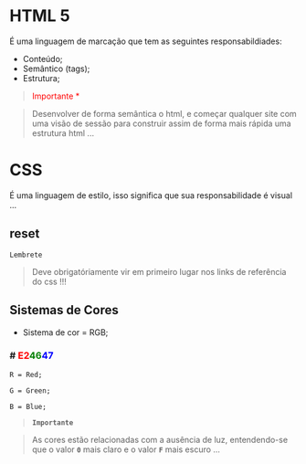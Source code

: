 # HTML 5

É uma linguagem de marcação que tem as seguintes responsabildiades:

- Conteúdo;
- Semântico (tags);
- Estrutura;

> <span style="color:red;">Importante \*</span>

> Desenvolver de forma semântica o html, e começar qualquer site com uma visão de sessão para construir assim de forma mais rápida uma estrutura html ...

# CSS

É uma linguagem de estilo, isso significa que sua responsabilidade é visual ...

## reset

`Lembrete`

> Deve obrigatóriamente vir em primeiro lugar nos links de referência do css !!!

## Sistemas de Cores

- Sistema de cor = RGB;

### # <span style="color:red;">E2</span><span style="color:green;">46</span><span style="color:blue;">47</span>

```
R = Red;
```

```
G = Green;
```

```
B = Blue;
```

> **`Importante`**

> As cores estão relacionadas com a ausência de luz, entendendo-se que o valor **`0`** mais claro e o valor **`F`** mais escuro ...
